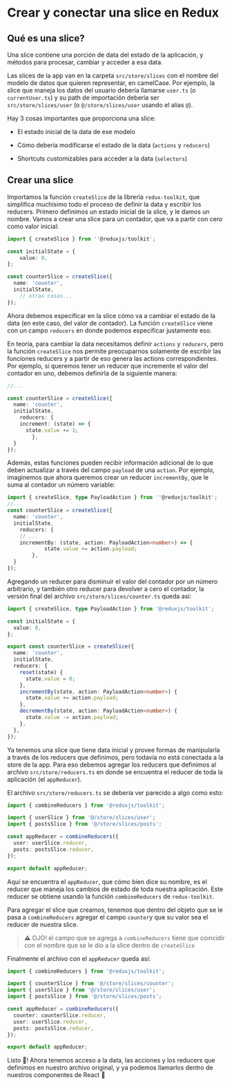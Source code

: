 # Crear y conectar una slice en Redux

##  Qué es una slice?

Una slice contiene una porción de data del estado de la aplicación, y métodos para procesar, cambiar y acceder a esa data. 

Las slices de la app van en la carpeta `src/store/slices`  con el nombre del modelo de datos que quieren representar, en camelCase. Por ejemplo, la slice que maneja los datos del usuario debería llamarse `user.ts` (o `currentUser.ts`) y su path de importación debería ser `src/store/slices/user` (o `@/store/slices/user` usando el alias `@`).



Hay 3 cosas importantes que proporciona una slice: 

* El estado inicial de la data de ese modelo

* Cómo debería modificarse el estado de la data (`actions` y `reducers`)

* Shortcuts customizables para acceder a la data (`selectors`)

## Crear una slice

  Importamos la función `createSlice` de la librería `redux-toolkit`, que simplifica muchísimo todo el proceso de definir la data y escribir los reducers. Primero definimos un estado inicial de la slice, y le damos un nombre. Vamos a crear una slice para un contador, que va a partir con cero como valor inicial:

```typescript
import { createSlice } from ''@reduxjs/toolkit';

const initialState = {
	value: 0,
};

const counterSlice = createSlice({
  name: 'counter',
  initialState,
	// otras cosas...
});
```

  Ahora debemos especificar en la slice cómo va a cambiar el estado de la data (en este caso, del valor de contador). La función `createSlice` viene con un campo `reducers` en donde podemos especificar justamente eso.

  En teoría, para cambiar la data necesitamos definir `actions` y `reducers`, pero la función `createSlice` nos permite preocuparnos solamente de escribir las funciones reducers y a partir de eso genera las actions correspondientes. Por ejemplo, si queremos tener un reducer que incremente el valor del contador en uno, debemos definirla de la siguiente manera:



```typescript
//...

const counterSlice = createSlice({
  name: 'counter',
  initialState,
	reducers: {
    increment: (state) => {
      state.value += 1;
		},
  }
});
```



  Además, estas funciones pueden recibir información adicional de lo que deben actualizar a través del campo `payload` de una `action`. Por ejemplo, imaginemos que ahora queremos crear un reducer `incrementBy`, que le suma al contador un número variable:

```typescript
import { createSlice, type PayloadAction } from ''@reduxjs/toolkit';
//...
const counterSlice = createSlice({
  name: 'counter',
  initialState,
	reducers: {
    // ...
    incrementBy: (state, action: PayloadAction<number>) => {
			state.value += action.payload;
		},
  }
});
```



 

Agregando  un reducer para disminuir el valor del contador por un número arbitrario, y también otro reducer para devolver a cero el contador, la versión final del archivo `src/store/slices/counter.ts` queda así: 

```typescript
import { createSlice, type PayloadAction } from '@reduxjs/toolkit';

const initialState = {
  value: 0,
};

export const counterSlice = createSlice({
  name: 'counter',
  initialState,
  reducers: {
    reset(state) {
      state.value = 0;
    },
    incrementBy(state, action: PayloadAction<number>) {
      state.value += action.payload;
    },
    decrementBy(state, action: PayloadAction<number>) {
      state.value -= action.payload;
    },
  },
});
```



 Ya tenemos una slice que tiene data inicial y provee formas de manipularla a través de los reducers que definimos, pero todavía no está conectada a la store de la app. Para eso debemos  agregar los reducers que definimos al archivo `src/store/reducers.ts` en donde se encuentra el reducer de toda la aplicación (el `appReducer`).



El archivo `src/store/reducers.ts` se debería ver parecido a algo como esto:



```typescript
import { combineReducers } from '@reduxjs/toolkit';

import { userSlice } from '@/store/slices/user';
import { postsSlice } from '@/store/slices/posts';

const appReducer = combineReducers({
  user: userSlice.reducer,
  posts: postsSlice.reducer,
});

export default appReducer;
```

 Aquí se encuentra el `appReducer`, que cómo bien dice su nombre, es el reducer que maneja los cambios de estado de toda nuestra aplicación. Este reducer se obtiene usando la función `combineReducers` de `redux-toolkit`.



Para agregar el slice que creamos, tenemos que dentro del objeto que se le pasa a `combineReducers` agregar el campo `counter`y que su valor sea el reducer de nuestra slice.

> ⚠️ OJO! el campo que se agrega a `combineReducers` tiene que coincidir con el nombre que se le dio a la slice dentro de `createSlice`



Finalmente el archivo con el `appReducer` queda así:

```typescript
import { combineReducers } from '@reduxjs/toolkit';

import { counterSlice } from '@/store/slices/counter';
import { userSlice } from '@/store/slices/user';
import { postsSlice } from '@/store/slices/posts';

const appReducer = combineReducers({
  counter: counterSlice.reducer,
  user: userSlice.reducer,
  posts: postsSlice.reducer,
});

export default appReducer;
```

Listo 🥳! Ahora tenemos acceso a la data, las acciones y los reducers que definimos en nuestro archivo original, y ya podemos llamarlos dentro de nuestros componentes de React 💯



